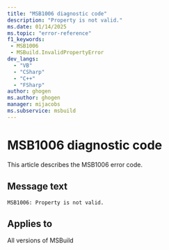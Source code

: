 ```yaml
---
title: "MSB1006 diagnostic code"
description: "Property is not valid."
ms.date: 01/14/2025
ms.topic: "error-reference"
f1_keywords:
 - MSB1006
 - MSBuild.InvalidPropertyError
dev_langs:
  - "VB"
  - "CSharp"
  - "C++"
  - "FSharp"
author: ghogen
ms.author: ghogen
manager: mijacobs
ms.subservice: msbuild
---
```


# MSB1006 diagnostic code

<!-- :::ErrorDefinitionDescription::: -->
<!-- :::editable-content name="introDescription"::: -->
This article describes the MSB1006 error code.
<!-- :::editable-content-end::: -->

## Message text

```output
MSB1006: Property is not valid.
```

<!-- :::editable-content name="postOutputDescription"::: -->
<!--
{StrBegin="MSBUILD : error MSB1006: "}UE: This message does not need in-line parameters because the exception takes care of displaying the invalid arg.
      This error is shown if the user does any of the following:
      msbuild.exe -property:foo              (missing property value)
      msbuild.exe -property:=4               (missing property name)
      The user must pass in an actual property name and value following the switch, as in "msbuild.exe -property:Configuration=Debug".
      LOCALIZATION: The prefix "MSBUILD : error MSBxxxx:" should not be localized.
-->
<!-- :::editable-content-end::: -->
<!-- :::ErrorDefinitionDescription-end::: -->

## Applies to

All versions of MSBuild
